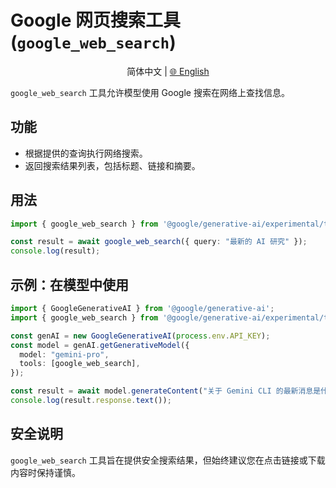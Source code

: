 # Google 网页搜索工具 (`google_web_search`)

<p align="center">
  简体中文 | <a href="../../../../docs/tools/web-search.md">🌐 English</a>
</p>

`google_web_search` 工具允许模型使用 Google 搜索在网络上查找信息。

## 功能

-   根据提供的查询执行网络搜索。
-   返回搜索结果列表，包括标题、链接和摘要。

## 用法

```typescript
import { google_web_search } from '@google/generative-ai/experimental/tools';

const result = await google_web_search({ query: "最新的 AI 研究" });
console.log(result);
```

## 示例：在模型中使用

```typescript
import { GoogleGenerativeAI } from '@google/generative-ai';
import { google_web_search } from '@google/generative-ai/experimental/tools';

const genAI = new GoogleGenerativeAI(process.env.API_KEY);
const model = genAI.getGenerativeModel({
  model: "gemini-pro",
  tools: [google_web_search],
});

const result = await model.generateContent("关于 Gemini CLI 的最新消息是什么？");
console.log(result.response.text());
```

## 安全说明

`google_web_search` 工具旨在提供安全搜索结果，但始终建议您在点击链接或下载内容时保持谨慎。